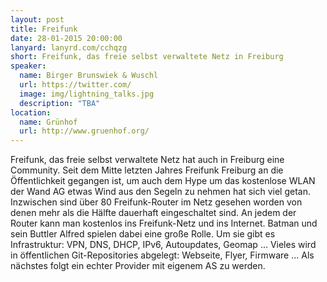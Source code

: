 ```yaml
---
layout: post
title: Freifunk
date: 28-01-2015 20:00:00
lanyard: lanyrd.com/cchqzg
short: Freifunk, das freie selbst verwaltete Netz in Freiburg
speaker:
  name: Birger Brunswiek & Wuschl
  url: https://twitter.com/
  image: img/lightning_talks.jpg
  description: "TBA"
location:
  name: Grünhof
  url: http://www.gruenhof.org/
---
```


Freifunk, das freie selbst verwaltete Netz hat auch in Freiburg eine Community. Seit dem Mitte letzten Jahres Freifunk Freiburg an die Öffentlichkeit gegangen ist, um auch dem Hype um das kostenlose WLAN der Wand AG etwas Wind aus den Segeln zu nehmen hat sich viel getan. Inzwischen sind über 80 Freifunk-Router im Netz gesehen worden von denen mehr als die Hälfte dauerhaft eingeschaltet sind. An jedem der Router kann man kostenlos ins Freifunk-Netz und ins Internet. Batman und sein Buttler Alfred spielen dabei eine große Rolle. Um sie gibt es Infrastruktur: VPN, DNS, DHCP, IPv6, Autoupdates, Geomap ... Vieles wird in öffentlichen Git-Repositories abgelegt: Webseite, Flyer, Firmware ... Als nächstes folgt ein echter Provider mit eigenem AS zu werden.
